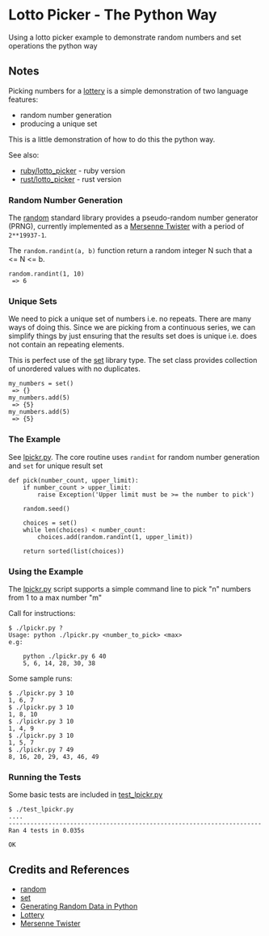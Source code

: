 # Lotto Picker - The Python Way

Using a lotto picker example to demonstrate random numbers and set operations the python way

## Notes

Picking numbers for a [lottery](https://en.wikipedia.org/wiki/Lottery)
is a simple demonstration of two language features:

* random number generation
* producing a unique set

This is a little demonstration of how to do this the python way.

See also:

* [ruby/lotto_picker](../../ruby/lotto_picker) - ruby version
* [rust/lotto_picker](../../rust/lotto_picker) - rust version

### Random Number Generation

The [random](https://docs.python.org/3/library/random.html) standard library provides a
pseudo-random number generator (PRNG), currently implemented as a
[Mersenne Twister](https://en.wikipedia.org/wiki/Mersenne_Twister)
with a period of `2**19937-1`.

The  `random.randint(a, b)` function
return a random integer N such that a <= N <= b.

    random.randint(1, 10)
     => 6

### Unique Sets

We need to pick a unique set of numbers i.e. no repeats. There are many ways of doing this.
Since we are picking from a continuous series, we can simplify things by just ensuring that the results set
does is unique i.e. does not contain an repeating elements.

This is perfect use of the [set](https://docs.python.org/3/library/stdtypes.html#set) library type.
The set class provides collection of unordered values with no duplicates.

    my_numbers = set()
     => {}
    my_numbers.add(5)
     => {5}
    my_numbers.add(5)
     => {5}

### The Example

See [lpickr.py](./lpickr.py).
The core routine uses
`randint` for random number generation and
`set` for unique result set

    def pick(number_count, upper_limit):
        if number_count > upper_limit:
            raise Exception('Upper limit must be >= the number to pick')

        random.seed()

        choices = set()
        while len(choices) < number_count:
            choices.add(random.randint(1, upper_limit))

        return sorted(list(choices))

### Using the Example

The [lpickr.py](./lpickr.py) script supports a simple command line to pick "n" numbers from 1 to a max number "m"

Call for instructions:

    $ ./lpickr.py ?
    Usage: python ./lpickr.py <number_to_pick> <max>
    e.g:

        python ./lpickr.py 6 40
        5, 6, 14, 28, 30, 38

Some sample runs:

    $ ./lpickr.py 3 10
    1, 6, 7
    $ ./lpickr.py 3 10
    1, 8, 10
    $ ./lpickr.py 3 10
    1, 4, 9
    $ ./lpickr.py 3 10
    1, 5, 7
    $ ./lpickr.py 7 49
    8, 16, 20, 29, 43, 46, 49

### Running the Tests

Some basic tests are included in [test_lpickr.py ](./test_lpickr.py )

    $ ./test_lpickr.py
    ....
    ----------------------------------------------------------------------
    Ran 4 tests in 0.035s

    OK

## Credits and References

* [random](https://docs.python.org/3/library/random.html)
* [set](https://docs.python.org/3/library/stdtypes.html#set)
* [Generating Random Data in Python](https://realpython.com/python-random/)
* [Lottery](https://en.wikipedia.org/wiki/Lottery)
* [Mersenne Twister](https://en.wikipedia.org/wiki/Mersenne_Twister)
